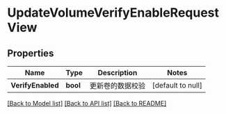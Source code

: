 # UpdateVolumeVerifyEnableRequestView

## Properties
Name | Type | Description | Notes
------------ | ------------- | ------------- | -------------
**VerifyEnabled** | **bool** | 更新卷的数据校验 | [default to null]

[[Back to Model list]](../README.md#documentation-for-models) [[Back to API list]](../README.md#documentation-for-api-endpoints) [[Back to README]](../README.md)


